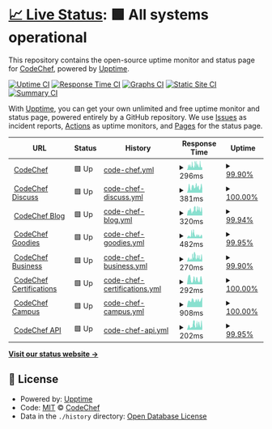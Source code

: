 # [📈 Live Status](https://status.codechef.com): <!--live status--> **🟩 All systems operational**

This repository contains the open-source uptime monitor and status page for [CodeChef](https://www.codechef.com/), powered by [Upptime](https://github.com/upptime/upptime).

[![Uptime CI](https://github.com/codechef-org/status/workflows/Uptime%20CI/badge.svg)](https://github.com/upptime/upptime/actions?query=workflow%3A%22Uptime+CI%22)
[![Response Time CI](https://github.com/codechef-org/status/workflows/Response%20Time%20CI/badge.svg)](https://github.com/upptime/upptime/actions?query=workflow%3A%22Response+Time+CI%22)
[![Graphs CI](https://github.com/codechef-org/status/workflows/Graphs%20CI/badge.svg)](https://github.com/upptime/upptime/actions?query=workflow%3A%22Graphs+CI%22)
[![Static Site CI](https://github.com/codechef-org/status/workflows/Static%20Site%20CI/badge.svg)](https://github.com/upptime/upptime/actions?query=workflow%3A%22Static+Site+CI%22)
[![Summary CI](https://github.com/codechef-org/status/workflows/Summary%20CI/badge.svg)](https://github.com/upptime/upptime/actions?query=workflow%3A%22Summary+CI%22)

With [Upptime](https://upptime.js.org), you can get your own unlimited and free uptime monitor and status page, powered entirely by a GitHub repository. We use [Issues](https://github.com/codechef-org/status/issues) as incident reports, [Actions](https://github.com/codechef-org/status/actions) as uptime monitors, and [Pages](https://status.codechef.com) for the status page.

<!--start: status pages-->
<!-- This summary is generated by Upptime (https://github.com/upptime/upptime) -->
<!-- Do not edit this manually, your changes will be overwritten -->
<!-- prettier-ignore -->
| URL | Status | History | Response Time | Uptime |
| --- | ------ | ------- | ------------- | ------ |
| <img alt="" src="https://s3.amazonaws.com/codechef_shared/misc/favicon.ico" height="13"> [CodeChef](https://www.codechef.com) | 🟩 Up | [code-chef.yml](https://github.com/codechef-org/status/commits/master/history/code-chef.yml) | <details><summary><img alt="Response time graph" src="./graphs/code-chef/response-time-week.png" height="20"> 296ms</summary><br><a href="https://status.codechef.com/history/code-chef"><img alt="Response time 306" src="https://img.shields.io/endpoint?url=https%3A%2F%2Fraw.githubusercontent.com%2Fcodechef-org%2Fstatus%2Fmaster%2Fapi%2Fcode-chef%2Fresponse-time.json"></a><br><a href="https://status.codechef.com/history/code-chef"><img alt="24-hour response time 179" src="https://img.shields.io/endpoint?url=https%3A%2F%2Fraw.githubusercontent.com%2Fcodechef-org%2Fstatus%2Fmaster%2Fapi%2Fcode-chef%2Fresponse-time-day.json"></a><br><a href="https://status.codechef.com/history/code-chef"><img alt="7-day response time 296" src="https://img.shields.io/endpoint?url=https%3A%2F%2Fraw.githubusercontent.com%2Fcodechef-org%2Fstatus%2Fmaster%2Fapi%2Fcode-chef%2Fresponse-time-week.json"></a><br><a href="https://status.codechef.com/history/code-chef"><img alt="30-day response time 306" src="https://img.shields.io/endpoint?url=https%3A%2F%2Fraw.githubusercontent.com%2Fcodechef-org%2Fstatus%2Fmaster%2Fapi%2Fcode-chef%2Fresponse-time-month.json"></a><br><a href="https://status.codechef.com/history/code-chef"><img alt="1-year response time 306" src="https://img.shields.io/endpoint?url=https%3A%2F%2Fraw.githubusercontent.com%2Fcodechef-org%2Fstatus%2Fmaster%2Fapi%2Fcode-chef%2Fresponse-time-year.json"></a></details> | <details><summary><a href="https://status.codechef.com/history/code-chef">99.90%</a></summary><a href="https://status.codechef.com/history/code-chef"><img alt="All-time uptime 99.91%" src="https://img.shields.io/endpoint?url=https%3A%2F%2Fraw.githubusercontent.com%2Fcodechef-org%2Fstatus%2Fmaster%2Fapi%2Fcode-chef%2Fuptime.json"></a><br><a href="https://status.codechef.com/history/code-chef"><img alt="24-hour uptime 99.90%" src="https://img.shields.io/endpoint?url=https%3A%2F%2Fraw.githubusercontent.com%2Fcodechef-org%2Fstatus%2Fmaster%2Fapi%2Fcode-chef%2Fuptime-day.json"></a><br><a href="https://status.codechef.com/history/code-chef"><img alt="7-day uptime 99.90%" src="https://img.shields.io/endpoint?url=https%3A%2F%2Fraw.githubusercontent.com%2Fcodechef-org%2Fstatus%2Fmaster%2Fapi%2Fcode-chef%2Fuptime-week.json"></a><br><a href="https://status.codechef.com/history/code-chef"><img alt="30-day uptime 99.91%" src="https://img.shields.io/endpoint?url=https%3A%2F%2Fraw.githubusercontent.com%2Fcodechef-org%2Fstatus%2Fmaster%2Fapi%2Fcode-chef%2Fuptime-month.json"></a><br><a href="https://status.codechef.com/history/code-chef"><img alt="1-year uptime 99.91%" src="https://img.shields.io/endpoint?url=https%3A%2F%2Fraw.githubusercontent.com%2Fcodechef-org%2Fstatus%2Fmaster%2Fapi%2Fcode-chef%2Fuptime-year.json"></a></details>
| <img alt="" src="https://s3.amazonaws.com/discourseproduction/optimized/1X/cb736284dfcba3606ca2751d7bafe7ac0be12b54_2_180x180.png" height="13"> [CodeChef Discuss](https://discuss.codechef.com) | 🟩 Up | [code-chef-discuss.yml](https://github.com/codechef-org/status/commits/master/history/code-chef-discuss.yml) | <details><summary><img alt="Response time graph" src="./graphs/code-chef-discuss/response-time-week.png" height="20"> 381ms</summary><br><a href="https://status.codechef.com/history/code-chef-discuss"><img alt="Response time 378" src="https://img.shields.io/endpoint?url=https%3A%2F%2Fraw.githubusercontent.com%2Fcodechef-org%2Fstatus%2Fmaster%2Fapi%2Fcode-chef-discuss%2Fresponse-time.json"></a><br><a href="https://status.codechef.com/history/code-chef-discuss"><img alt="24-hour response time 275" src="https://img.shields.io/endpoint?url=https%3A%2F%2Fraw.githubusercontent.com%2Fcodechef-org%2Fstatus%2Fmaster%2Fapi%2Fcode-chef-discuss%2Fresponse-time-day.json"></a><br><a href="https://status.codechef.com/history/code-chef-discuss"><img alt="7-day response time 381" src="https://img.shields.io/endpoint?url=https%3A%2F%2Fraw.githubusercontent.com%2Fcodechef-org%2Fstatus%2Fmaster%2Fapi%2Fcode-chef-discuss%2Fresponse-time-week.json"></a><br><a href="https://status.codechef.com/history/code-chef-discuss"><img alt="30-day response time 378" src="https://img.shields.io/endpoint?url=https%3A%2F%2Fraw.githubusercontent.com%2Fcodechef-org%2Fstatus%2Fmaster%2Fapi%2Fcode-chef-discuss%2Fresponse-time-month.json"></a><br><a href="https://status.codechef.com/history/code-chef-discuss"><img alt="1-year response time 378" src="https://img.shields.io/endpoint?url=https%3A%2F%2Fraw.githubusercontent.com%2Fcodechef-org%2Fstatus%2Fmaster%2Fapi%2Fcode-chef-discuss%2Fresponse-time-year.json"></a></details> | <details><summary><a href="https://status.codechef.com/history/code-chef-discuss">100.00%</a></summary><a href="https://status.codechef.com/history/code-chef-discuss"><img alt="All-time uptime 100.00%" src="https://img.shields.io/endpoint?url=https%3A%2F%2Fraw.githubusercontent.com%2Fcodechef-org%2Fstatus%2Fmaster%2Fapi%2Fcode-chef-discuss%2Fuptime.json"></a><br><a href="https://status.codechef.com/history/code-chef-discuss"><img alt="24-hour uptime 100.00%" src="https://img.shields.io/endpoint?url=https%3A%2F%2Fraw.githubusercontent.com%2Fcodechef-org%2Fstatus%2Fmaster%2Fapi%2Fcode-chef-discuss%2Fuptime-day.json"></a><br><a href="https://status.codechef.com/history/code-chef-discuss"><img alt="7-day uptime 100.00%" src="https://img.shields.io/endpoint?url=https%3A%2F%2Fraw.githubusercontent.com%2Fcodechef-org%2Fstatus%2Fmaster%2Fapi%2Fcode-chef-discuss%2Fuptime-week.json"></a><br><a href="https://status.codechef.com/history/code-chef-discuss"><img alt="30-day uptime 100.00%" src="https://img.shields.io/endpoint?url=https%3A%2F%2Fraw.githubusercontent.com%2Fcodechef-org%2Fstatus%2Fmaster%2Fapi%2Fcode-chef-discuss%2Fuptime-month.json"></a><br><a href="https://status.codechef.com/history/code-chef-discuss"><img alt="1-year uptime 100.00%" src="https://img.shields.io/endpoint?url=https%3A%2F%2Fraw.githubusercontent.com%2Fcodechef-org%2Fstatus%2Fmaster%2Fapi%2Fcode-chef-discuss%2Fuptime-year.json"></a></details>
| <img alt="" src="https://blog.codechef.com/wp-content/themes/mediumish/images/favicon.ico" height="13"> [CodeChef Blog](https://blog.codechef.com) | 🟩 Up | [code-chef-blog.yml](https://github.com/codechef-org/status/commits/master/history/code-chef-blog.yml) | <details><summary><img alt="Response time graph" src="./graphs/code-chef-blog/response-time-week.png" height="20"> 320ms</summary><br><a href="https://status.codechef.com/history/code-chef-blog"><img alt="Response time 325" src="https://img.shields.io/endpoint?url=https%3A%2F%2Fraw.githubusercontent.com%2Fcodechef-org%2Fstatus%2Fmaster%2Fapi%2Fcode-chef-blog%2Fresponse-time.json"></a><br><a href="https://status.codechef.com/history/code-chef-blog"><img alt="24-hour response time 158" src="https://img.shields.io/endpoint?url=https%3A%2F%2Fraw.githubusercontent.com%2Fcodechef-org%2Fstatus%2Fmaster%2Fapi%2Fcode-chef-blog%2Fresponse-time-day.json"></a><br><a href="https://status.codechef.com/history/code-chef-blog"><img alt="7-day response time 320" src="https://img.shields.io/endpoint?url=https%3A%2F%2Fraw.githubusercontent.com%2Fcodechef-org%2Fstatus%2Fmaster%2Fapi%2Fcode-chef-blog%2Fresponse-time-week.json"></a><br><a href="https://status.codechef.com/history/code-chef-blog"><img alt="30-day response time 325" src="https://img.shields.io/endpoint?url=https%3A%2F%2Fraw.githubusercontent.com%2Fcodechef-org%2Fstatus%2Fmaster%2Fapi%2Fcode-chef-blog%2Fresponse-time-month.json"></a><br><a href="https://status.codechef.com/history/code-chef-blog"><img alt="1-year response time 325" src="https://img.shields.io/endpoint?url=https%3A%2F%2Fraw.githubusercontent.com%2Fcodechef-org%2Fstatus%2Fmaster%2Fapi%2Fcode-chef-blog%2Fresponse-time-year.json"></a></details> | <details><summary><a href="https://status.codechef.com/history/code-chef-blog">99.94%</a></summary><a href="https://status.codechef.com/history/code-chef-blog"><img alt="All-time uptime 99.95%" src="https://img.shields.io/endpoint?url=https%3A%2F%2Fraw.githubusercontent.com%2Fcodechef-org%2Fstatus%2Fmaster%2Fapi%2Fcode-chef-blog%2Fuptime.json"></a><br><a href="https://status.codechef.com/history/code-chef-blog"><img alt="24-hour uptime 100.00%" src="https://img.shields.io/endpoint?url=https%3A%2F%2Fraw.githubusercontent.com%2Fcodechef-org%2Fstatus%2Fmaster%2Fapi%2Fcode-chef-blog%2Fuptime-day.json"></a><br><a href="https://status.codechef.com/history/code-chef-blog"><img alt="7-day uptime 99.94%" src="https://img.shields.io/endpoint?url=https%3A%2F%2Fraw.githubusercontent.com%2Fcodechef-org%2Fstatus%2Fmaster%2Fapi%2Fcode-chef-blog%2Fuptime-week.json"></a><br><a href="https://status.codechef.com/history/code-chef-blog"><img alt="30-day uptime 99.95%" src="https://img.shields.io/endpoint?url=https%3A%2F%2Fraw.githubusercontent.com%2Fcodechef-org%2Fstatus%2Fmaster%2Fapi%2Fcode-chef-blog%2Fuptime-month.json"></a><br><a href="https://status.codechef.com/history/code-chef-blog"><img alt="1-year uptime 99.95%" src="https://img.shields.io/endpoint?url=https%3A%2F%2Fraw.githubusercontent.com%2Fcodechef-org%2Fstatus%2Fmaster%2Fapi%2Fcode-chef-blog%2Fuptime-year.json"></a></details>
| <img alt="" src="https://s3.amazonaws.com/codechef-goodies/wp-content/uploads/2018/09/07183010/cropped-favicon-192x192.png" height="13"> [CodeChef Goodies](https://goodies.codechef.com) | 🟩 Up | [code-chef-goodies.yml](https://github.com/codechef-org/status/commits/master/history/code-chef-goodies.yml) | <details><summary><img alt="Response time graph" src="./graphs/code-chef-goodies/response-time-week.png" height="20"> 482ms</summary><br><a href="https://status.codechef.com/history/code-chef-goodies"><img alt="Response time 467" src="https://img.shields.io/endpoint?url=https%3A%2F%2Fraw.githubusercontent.com%2Fcodechef-org%2Fstatus%2Fmaster%2Fapi%2Fcode-chef-goodies%2Fresponse-time.json"></a><br><a href="https://status.codechef.com/history/code-chef-goodies"><img alt="24-hour response time 242" src="https://img.shields.io/endpoint?url=https%3A%2F%2Fraw.githubusercontent.com%2Fcodechef-org%2Fstatus%2Fmaster%2Fapi%2Fcode-chef-goodies%2Fresponse-time-day.json"></a><br><a href="https://status.codechef.com/history/code-chef-goodies"><img alt="7-day response time 482" src="https://img.shields.io/endpoint?url=https%3A%2F%2Fraw.githubusercontent.com%2Fcodechef-org%2Fstatus%2Fmaster%2Fapi%2Fcode-chef-goodies%2Fresponse-time-week.json"></a><br><a href="https://status.codechef.com/history/code-chef-goodies"><img alt="30-day response time 467" src="https://img.shields.io/endpoint?url=https%3A%2F%2Fraw.githubusercontent.com%2Fcodechef-org%2Fstatus%2Fmaster%2Fapi%2Fcode-chef-goodies%2Fresponse-time-month.json"></a><br><a href="https://status.codechef.com/history/code-chef-goodies"><img alt="1-year response time 467" src="https://img.shields.io/endpoint?url=https%3A%2F%2Fraw.githubusercontent.com%2Fcodechef-org%2Fstatus%2Fmaster%2Fapi%2Fcode-chef-goodies%2Fresponse-time-year.json"></a></details> | <details><summary><a href="https://status.codechef.com/history/code-chef-goodies">99.95%</a></summary><a href="https://status.codechef.com/history/code-chef-goodies"><img alt="All-time uptime 99.95%" src="https://img.shields.io/endpoint?url=https%3A%2F%2Fraw.githubusercontent.com%2Fcodechef-org%2Fstatus%2Fmaster%2Fapi%2Fcode-chef-goodies%2Fuptime.json"></a><br><a href="https://status.codechef.com/history/code-chef-goodies"><img alt="24-hour uptime 100.00%" src="https://img.shields.io/endpoint?url=https%3A%2F%2Fraw.githubusercontent.com%2Fcodechef-org%2Fstatus%2Fmaster%2Fapi%2Fcode-chef-goodies%2Fuptime-day.json"></a><br><a href="https://status.codechef.com/history/code-chef-goodies"><img alt="7-day uptime 99.95%" src="https://img.shields.io/endpoint?url=https%3A%2F%2Fraw.githubusercontent.com%2Fcodechef-org%2Fstatus%2Fmaster%2Fapi%2Fcode-chef-goodies%2Fuptime-week.json"></a><br><a href="https://status.codechef.com/history/code-chef-goodies"><img alt="30-day uptime 99.95%" src="https://img.shields.io/endpoint?url=https%3A%2F%2Fraw.githubusercontent.com%2Fcodechef-org%2Fstatus%2Fmaster%2Fapi%2Fcode-chef-goodies%2Fuptime-month.json"></a><br><a href="https://status.codechef.com/history/code-chef-goodies"><img alt="1-year uptime 99.95%" src="https://img.shields.io/endpoint?url=https%3A%2F%2Fraw.githubusercontent.com%2Fcodechef-org%2Fstatus%2Fmaster%2Fapi%2Fcode-chef-goodies%2Fuptime-year.json"></a></details>
| <img alt="" src="https://s3.amazonaws.com/codechef_shared/misc/favicon.ico" height="13"> [CodeChef Business](https://business.codechef.com) | 🟩 Up | [code-chef-business.yml](https://github.com/codechef-org/status/commits/master/history/code-chef-business.yml) | <details><summary><img alt="Response time graph" src="./graphs/code-chef-business/response-time-week.png" height="20"> 270ms</summary><br><a href="https://status.codechef.com/history/code-chef-business"><img alt="Response time 268" src="https://img.shields.io/endpoint?url=https%3A%2F%2Fraw.githubusercontent.com%2Fcodechef-org%2Fstatus%2Fmaster%2Fapi%2Fcode-chef-business%2Fresponse-time.json"></a><br><a href="https://status.codechef.com/history/code-chef-business"><img alt="24-hour response time 124" src="https://img.shields.io/endpoint?url=https%3A%2F%2Fraw.githubusercontent.com%2Fcodechef-org%2Fstatus%2Fmaster%2Fapi%2Fcode-chef-business%2Fresponse-time-day.json"></a><br><a href="https://status.codechef.com/history/code-chef-business"><img alt="7-day response time 270" src="https://img.shields.io/endpoint?url=https%3A%2F%2Fraw.githubusercontent.com%2Fcodechef-org%2Fstatus%2Fmaster%2Fapi%2Fcode-chef-business%2Fresponse-time-week.json"></a><br><a href="https://status.codechef.com/history/code-chef-business"><img alt="30-day response time 268" src="https://img.shields.io/endpoint?url=https%3A%2F%2Fraw.githubusercontent.com%2Fcodechef-org%2Fstatus%2Fmaster%2Fapi%2Fcode-chef-business%2Fresponse-time-month.json"></a><br><a href="https://status.codechef.com/history/code-chef-business"><img alt="1-year response time 268" src="https://img.shields.io/endpoint?url=https%3A%2F%2Fraw.githubusercontent.com%2Fcodechef-org%2Fstatus%2Fmaster%2Fapi%2Fcode-chef-business%2Fresponse-time-year.json"></a></details> | <details><summary><a href="https://status.codechef.com/history/code-chef-business">99.90%</a></summary><a href="https://status.codechef.com/history/code-chef-business"><img alt="All-time uptime 99.91%" src="https://img.shields.io/endpoint?url=https%3A%2F%2Fraw.githubusercontent.com%2Fcodechef-org%2Fstatus%2Fmaster%2Fapi%2Fcode-chef-business%2Fuptime.json"></a><br><a href="https://status.codechef.com/history/code-chef-business"><img alt="24-hour uptime 100.00%" src="https://img.shields.io/endpoint?url=https%3A%2F%2Fraw.githubusercontent.com%2Fcodechef-org%2Fstatus%2Fmaster%2Fapi%2Fcode-chef-business%2Fuptime-day.json"></a><br><a href="https://status.codechef.com/history/code-chef-business"><img alt="7-day uptime 99.90%" src="https://img.shields.io/endpoint?url=https%3A%2F%2Fraw.githubusercontent.com%2Fcodechef-org%2Fstatus%2Fmaster%2Fapi%2Fcode-chef-business%2Fuptime-week.json"></a><br><a href="https://status.codechef.com/history/code-chef-business"><img alt="30-day uptime 99.91%" src="https://img.shields.io/endpoint?url=https%3A%2F%2Fraw.githubusercontent.com%2Fcodechef-org%2Fstatus%2Fmaster%2Fapi%2Fcode-chef-business%2Fuptime-month.json"></a><br><a href="https://status.codechef.com/history/code-chef-business"><img alt="1-year uptime 99.91%" src="https://img.shields.io/endpoint?url=https%3A%2F%2Fraw.githubusercontent.com%2Fcodechef-org%2Fstatus%2Fmaster%2Fapi%2Fcode-chef-business%2Fuptime-year.json"></a></details>
| <img alt="" src="https://s3.amazonaws.com/codechef_shared/misc/favicon.ico" height="13"> [CodeChef Certifications](https://certifications.codechef.com/data-structures-and-algorithms) | 🟩 Up | [code-chef-certifications.yml](https://github.com/codechef-org/status/commits/master/history/code-chef-certifications.yml) | <details><summary><img alt="Response time graph" src="./graphs/code-chef-certifications/response-time-week.png" height="20"> 292ms</summary><br><a href="https://status.codechef.com/history/code-chef-certifications"><img alt="Response time 292" src="https://img.shields.io/endpoint?url=https%3A%2F%2Fraw.githubusercontent.com%2Fcodechef-org%2Fstatus%2Fmaster%2Fapi%2Fcode-chef-certifications%2Fresponse-time.json"></a><br><a href="https://status.codechef.com/history/code-chef-certifications"><img alt="24-hour response time 139" src="https://img.shields.io/endpoint?url=https%3A%2F%2Fraw.githubusercontent.com%2Fcodechef-org%2Fstatus%2Fmaster%2Fapi%2Fcode-chef-certifications%2Fresponse-time-day.json"></a><br><a href="https://status.codechef.com/history/code-chef-certifications"><img alt="7-day response time 292" src="https://img.shields.io/endpoint?url=https%3A%2F%2Fraw.githubusercontent.com%2Fcodechef-org%2Fstatus%2Fmaster%2Fapi%2Fcode-chef-certifications%2Fresponse-time-week.json"></a><br><a href="https://status.codechef.com/history/code-chef-certifications"><img alt="30-day response time 292" src="https://img.shields.io/endpoint?url=https%3A%2F%2Fraw.githubusercontent.com%2Fcodechef-org%2Fstatus%2Fmaster%2Fapi%2Fcode-chef-certifications%2Fresponse-time-month.json"></a><br><a href="https://status.codechef.com/history/code-chef-certifications"><img alt="1-year response time 292" src="https://img.shields.io/endpoint?url=https%3A%2F%2Fraw.githubusercontent.com%2Fcodechef-org%2Fstatus%2Fmaster%2Fapi%2Fcode-chef-certifications%2Fresponse-time-year.json"></a></details> | <details><summary><a href="https://status.codechef.com/history/code-chef-certifications">100.00%</a></summary><a href="https://status.codechef.com/history/code-chef-certifications"><img alt="All-time uptime 100.00%" src="https://img.shields.io/endpoint?url=https%3A%2F%2Fraw.githubusercontent.com%2Fcodechef-org%2Fstatus%2Fmaster%2Fapi%2Fcode-chef-certifications%2Fuptime.json"></a><br><a href="https://status.codechef.com/history/code-chef-certifications"><img alt="24-hour uptime 100.00%" src="https://img.shields.io/endpoint?url=https%3A%2F%2Fraw.githubusercontent.com%2Fcodechef-org%2Fstatus%2Fmaster%2Fapi%2Fcode-chef-certifications%2Fuptime-day.json"></a><br><a href="https://status.codechef.com/history/code-chef-certifications"><img alt="7-day uptime 100.00%" src="https://img.shields.io/endpoint?url=https%3A%2F%2Fraw.githubusercontent.com%2Fcodechef-org%2Fstatus%2Fmaster%2Fapi%2Fcode-chef-certifications%2Fuptime-week.json"></a><br><a href="https://status.codechef.com/history/code-chef-certifications"><img alt="30-day uptime 100.00%" src="https://img.shields.io/endpoint?url=https%3A%2F%2Fraw.githubusercontent.com%2Fcodechef-org%2Fstatus%2Fmaster%2Fapi%2Fcode-chef-certifications%2Fuptime-month.json"></a><br><a href="https://status.codechef.com/history/code-chef-certifications"><img alt="1-year uptime 100.00%" src="https://img.shields.io/endpoint?url=https%3A%2F%2Fraw.githubusercontent.com%2Fcodechef-org%2Fstatus%2Fmaster%2Fapi%2Fcode-chef-certifications%2Fuptime-year.json"></a></details>
| <img alt="" src="https://campus.codechef.com/images/favicon.ico" height="13"> [CodeChef Campus](https://campus.codechef.com) | 🟩 Up | [code-chef-campus.yml](https://github.com/codechef-org/status/commits/master/history/code-chef-campus.yml) | <details><summary><img alt="Response time graph" src="./graphs/code-chef-campus/response-time-week.png" height="20"> 908ms</summary><br><a href="https://status.codechef.com/history/code-chef-campus"><img alt="Response time 883" src="https://img.shields.io/endpoint?url=https%3A%2F%2Fraw.githubusercontent.com%2Fcodechef-org%2Fstatus%2Fmaster%2Fapi%2Fcode-chef-campus%2Fresponse-time.json"></a><br><a href="https://status.codechef.com/history/code-chef-campus"><img alt="24-hour response time 1347" src="https://img.shields.io/endpoint?url=https%3A%2F%2Fraw.githubusercontent.com%2Fcodechef-org%2Fstatus%2Fmaster%2Fapi%2Fcode-chef-campus%2Fresponse-time-day.json"></a><br><a href="https://status.codechef.com/history/code-chef-campus"><img alt="7-day response time 908" src="https://img.shields.io/endpoint?url=https%3A%2F%2Fraw.githubusercontent.com%2Fcodechef-org%2Fstatus%2Fmaster%2Fapi%2Fcode-chef-campus%2Fresponse-time-week.json"></a><br><a href="https://status.codechef.com/history/code-chef-campus"><img alt="30-day response time 883" src="https://img.shields.io/endpoint?url=https%3A%2F%2Fraw.githubusercontent.com%2Fcodechef-org%2Fstatus%2Fmaster%2Fapi%2Fcode-chef-campus%2Fresponse-time-month.json"></a><br><a href="https://status.codechef.com/history/code-chef-campus"><img alt="1-year response time 883" src="https://img.shields.io/endpoint?url=https%3A%2F%2Fraw.githubusercontent.com%2Fcodechef-org%2Fstatus%2Fmaster%2Fapi%2Fcode-chef-campus%2Fresponse-time-year.json"></a></details> | <details><summary><a href="https://status.codechef.com/history/code-chef-campus">100.00%</a></summary><a href="https://status.codechef.com/history/code-chef-campus"><img alt="All-time uptime 100.00%" src="https://img.shields.io/endpoint?url=https%3A%2F%2Fraw.githubusercontent.com%2Fcodechef-org%2Fstatus%2Fmaster%2Fapi%2Fcode-chef-campus%2Fuptime.json"></a><br><a href="https://status.codechef.com/history/code-chef-campus"><img alt="24-hour uptime 100.00%" src="https://img.shields.io/endpoint?url=https%3A%2F%2Fraw.githubusercontent.com%2Fcodechef-org%2Fstatus%2Fmaster%2Fapi%2Fcode-chef-campus%2Fuptime-day.json"></a><br><a href="https://status.codechef.com/history/code-chef-campus"><img alt="7-day uptime 100.00%" src="https://img.shields.io/endpoint?url=https%3A%2F%2Fraw.githubusercontent.com%2Fcodechef-org%2Fstatus%2Fmaster%2Fapi%2Fcode-chef-campus%2Fuptime-week.json"></a><br><a href="https://status.codechef.com/history/code-chef-campus"><img alt="30-day uptime 100.00%" src="https://img.shields.io/endpoint?url=https%3A%2F%2Fraw.githubusercontent.com%2Fcodechef-org%2Fstatus%2Fmaster%2Fapi%2Fcode-chef-campus%2Fuptime-month.json"></a><br><a href="https://status.codechef.com/history/code-chef-campus"><img alt="1-year uptime 100.00%" src="https://img.shields.io/endpoint?url=https%3A%2F%2Fraw.githubusercontent.com%2Fcodechef-org%2Fstatus%2Fmaster%2Fapi%2Fcode-chef-campus%2Fuptime-year.json"></a></details>
| <img alt="" src="https://s3.amazonaws.com/codechef_shared/misc/favicon.ico" height="13"> [CodeChef API](https://api.codechef.com/urls) | 🟩 Up | [code-chef-api.yml](https://github.com/codechef-org/status/commits/master/history/code-chef-api.yml) | <details><summary><img alt="Response time graph" src="./graphs/code-chef-api/response-time-week.png" height="20"> 202ms</summary><br><a href="https://status.codechef.com/history/code-chef-api"><img alt="Response time 198" src="https://img.shields.io/endpoint?url=https%3A%2F%2Fraw.githubusercontent.com%2Fcodechef-org%2Fstatus%2Fmaster%2Fapi%2Fcode-chef-api%2Fresponse-time.json"></a><br><a href="https://status.codechef.com/history/code-chef-api"><img alt="24-hour response time 80" src="https://img.shields.io/endpoint?url=https%3A%2F%2Fraw.githubusercontent.com%2Fcodechef-org%2Fstatus%2Fmaster%2Fapi%2Fcode-chef-api%2Fresponse-time-day.json"></a><br><a href="https://status.codechef.com/history/code-chef-api"><img alt="7-day response time 202" src="https://img.shields.io/endpoint?url=https%3A%2F%2Fraw.githubusercontent.com%2Fcodechef-org%2Fstatus%2Fmaster%2Fapi%2Fcode-chef-api%2Fresponse-time-week.json"></a><br><a href="https://status.codechef.com/history/code-chef-api"><img alt="30-day response time 198" src="https://img.shields.io/endpoint?url=https%3A%2F%2Fraw.githubusercontent.com%2Fcodechef-org%2Fstatus%2Fmaster%2Fapi%2Fcode-chef-api%2Fresponse-time-month.json"></a><br><a href="https://status.codechef.com/history/code-chef-api"><img alt="1-year response time 198" src="https://img.shields.io/endpoint?url=https%3A%2F%2Fraw.githubusercontent.com%2Fcodechef-org%2Fstatus%2Fmaster%2Fapi%2Fcode-chef-api%2Fresponse-time-year.json"></a></details> | <details><summary><a href="https://status.codechef.com/history/code-chef-api">99.95%</a></summary><a href="https://status.codechef.com/history/code-chef-api"><img alt="All-time uptime 99.95%" src="https://img.shields.io/endpoint?url=https%3A%2F%2Fraw.githubusercontent.com%2Fcodechef-org%2Fstatus%2Fmaster%2Fapi%2Fcode-chef-api%2Fuptime.json"></a><br><a href="https://status.codechef.com/history/code-chef-api"><img alt="24-hour uptime 100.00%" src="https://img.shields.io/endpoint?url=https%3A%2F%2Fraw.githubusercontent.com%2Fcodechef-org%2Fstatus%2Fmaster%2Fapi%2Fcode-chef-api%2Fuptime-day.json"></a><br><a href="https://status.codechef.com/history/code-chef-api"><img alt="7-day uptime 99.95%" src="https://img.shields.io/endpoint?url=https%3A%2F%2Fraw.githubusercontent.com%2Fcodechef-org%2Fstatus%2Fmaster%2Fapi%2Fcode-chef-api%2Fuptime-week.json"></a><br><a href="https://status.codechef.com/history/code-chef-api"><img alt="30-day uptime 99.95%" src="https://img.shields.io/endpoint?url=https%3A%2F%2Fraw.githubusercontent.com%2Fcodechef-org%2Fstatus%2Fmaster%2Fapi%2Fcode-chef-api%2Fuptime-month.json"></a><br><a href="https://status.codechef.com/history/code-chef-api"><img alt="1-year uptime 99.95%" src="https://img.shields.io/endpoint?url=https%3A%2F%2Fraw.githubusercontent.com%2Fcodechef-org%2Fstatus%2Fmaster%2Fapi%2Fcode-chef-api%2Fuptime-year.json"></a></details>

<!--end: status pages-->

[**Visit our status website →**](https://status.codechef.com)

## 📄 License

- Powered by: [Upptime](https://github.com/upptime/upptime)
- Code: [MIT](./LICENSE) © [CodeChef](https://www.codechef.com/)
- Data in the `./history` directory: [Open Database License](https://opendatacommons.org/licenses/odbl/1-0/)
